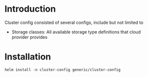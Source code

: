 # Introduction

Cluster config consisted of several configs, include but not limited to

* Storage classes: All available storage type definitions that cloud provider provides

# Installation

```shell
helm install -n cluster-config generic/cluster-config
```
